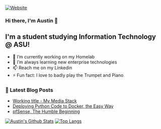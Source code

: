 [![Website](https://img.shields.io/website?down_color=red&down_message=down&label=jellayy.github.io&style=for-the-badge&up_color=green&up_message=up&url=https%3A%2F%2Fjellayy.github.io)](https://jellayy.github.io)

### Hi there, I'm Austin 👋

## I'm a student studying Information Technology @ ASU!

- 🔭 I’m currently working on my Homelab
- 🌱 I’m always learning new enterprise technologies
- 📫 Reach me on my Linkedin
- ⚡ Fun fact: I love to badly play the Trumpet and Piano

### 📕 Latest Blog Posts

<!-- BLOG-POST-LIST:START -->
- [Working title - My Media Stack](/media-stack/)
- [Deploying Python Code to Docker, the Easy Way](/Deploying-Python-To-Docker-The_Easy-Way/)
- [pfSense, The Humble Beginning](/pfSense/)
<!-- BLOG-POST-LIST:END -->

[![Austin's Github Stats](https://github-readme-stats.vercel.app/api?username=Jellayy&theme=radical&show_icons=true&count_private=true&bg_color=0d1117&line_height=27&hide_border=true&include_all_commits=true)](https://github.com/anuraghazra/github-readme-stats)
[![Top Langs](https://github-readme-stats.vercel.app/api/top-langs/?username=Jellayy&langs_count=8&theme=radical&bg_color=0d1117&hide_border=true)](https://github.com/anuraghazra/github-readme-stats)

<!--
**Jellayy/Jellayy** is a ✨ _special_ ✨ repository because its `README.md` (this file) appears on your GitHub profile.

Here are some ideas to get you started:

- 🔭 I’m currently working on ...
- 🌱 I’m currently learning ...
- 👯 I’m looking to collaborate on ...
- 🤔 I’m looking for help with ...
- 💬 Ask me about ...
- 📫 How to reach me: ...
- 😄 Pronouns: ...
- ⚡ Fun fact: ...
-->

